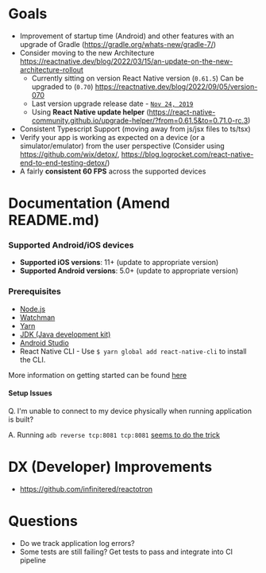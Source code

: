 # Goals

* Improvement of startup time  (Android) and other features with an upgrade of Gradle (https://gradle.org/whats-new/gradle-7/)
* Consider moving to the new Architecture  https://reactnative.dev/blog/2022/03/15/an-update-on-the-new-architecture-rollout
  * Currently sitting on version React Native version (`0.61.5`) Can be upgraded to (`0.70`) https://reactnative.dev/blog/2022/09/05/version-070
  * Last version upgrade release date - [`Nov 24, 2019`](https://github.com/facebook/react-native/releases/tag/v0.61.5)
  * Using **React Native update helper** (https://react-native-community.github.io/upgrade-helper/?from=0.61.5&to=0.71.0-rc.3)
* Consistent Typescript Support (moving away from js/jsx files to ts/tsx)
* Verify your app is working as expected on a device (or a simulator/emulator) from the user perspective (Consider using https://github.com/wix/detox/, https://blog.logrocket.com/react-native-end-to-end-testing-detox/)
* A fairly **consistent 60 FPS** across the supported devices



# Documentation (Amend README.md)

### Supported Android/iOS devices

- **Supported iOS versions**: 11+ (update to appropriate version)
- **Supported Android versions**: 5.0+ (update to appropriate version)
### Prerequisites

- [Node.js](https://nodejs.org/en/download/)
- [Watchman](https://facebook.github.io/watchman/docs/install.html)
- [Yarn](https://yarnpkg.com/en/docs/install)
- [JDK (Java development kit)](https://www.oracle.com/java/technologies/downloads/)
- [Android Studio](https://developer.android.com/studio?gclid=CjwKCAiAp7GcBhA0EiwA9U0mtrwIcZt277HkrNFiVD7b3QJr6FPulIaiiU6ZUb1TnHrONzsTgiQpwhoCp3EQAvD_BwE&gclsrc=aw.ds)
- React Native CLI - Use `$ yarn global add react-native-cli` to install the CLI.

More information on getting started can be found [here](https://reactnative.dev/docs/environment-setup)

#### Setup Issues  

Q. I'm unable to connect to my device physically when running application is built?

A. Running ``adb reverse tcp:8081 tcp:8081`` [seems to do the trick](https://github.com/facebook/react-native/issues/8309)

# DX (Developer) Improvements
* https://github.com/infinitered/reactotron

# **Questions**
* Do we track application log errors?
* Some tests are still failing? Get tests to pass and integrate into CI pipeline
